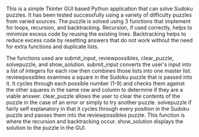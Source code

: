 This is a simple Tkinter GUI based Python application that can solve Sudoku puzzles. It has been tested successfully using a variety of difficulty puzzles from varied sources.
The puzzle is solved using 3 functions that implement for loops, recursion, and backtracking. Recursion, if used correctly, helps to minimize excess code by reusing the
existing lines. Backtracking helps to reduce excess code by resetting answers that do not work without the need for extra functions and duplicate lists.

The functions used are submit_input, reviewpossibles, clear_puzzle, solvepuzzle, and show_solution. 
submit_input converts the user's input into a list of integers for each row then combines those lists into one master list.
reviewpossibles examines a square in the Sudoku puzzle that is passed into it. It cycles through each possible number (1-9) and checks them against the other squares in 
the same row and column to determine if they are a viable answer. 
clear_puzzle allows the user to clear the contents of the puzzle in the case of an error or simply to try another puzzle.
solvepuzzle if fairly self explanatory in that it cycles through every position in the Sudoku puzzle and passes them into the reviewpossibles puzzle. This function is where the recursion and backtracking occur.
show_solution displays the solution to the puzzle in the GUI.

